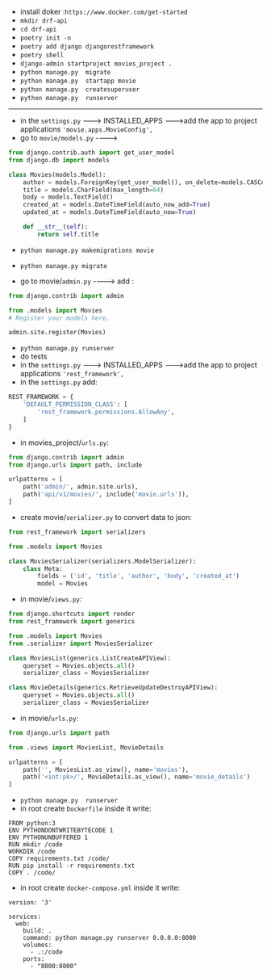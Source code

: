 - install doker :`https://www.docker.com/get-started`
- `mkdir drf-api`
- `cd drf-api`
- `poetry init -n`
- `poetry add django djangorestframework`
- `poetry shell`
- `django-admin startproject movies_project .`
- `python manage.py  migrate`
- `python manage.py  startapp movie`
- `python manage.py  createsuperuser`
- `python manage.py  runserver`
______________________________________________
- in the `settings.py` ---> INSTALLED_APPS --->add the app to project applications `'movie.apps.MovieConfig',`
- go to `movie/models.py` ----> 
```python
from django.contrib.auth import get_user_model
from django.db import models

class Movies(models.Model):
    author = models.ForeignKey(get_user_model(), on_delete=models.CASCADE)
    title = models.CharField(max_length=64)
    body = models.TextField()
    created_at = models.DateTimeField(auto_now_add=True)
    updated_at = models.DateTimeField(auto_now=True)

    def __str__(self):
        return self.title

```
- `python manage.py makemigrations movie`
- `python manage.py migrate`

- go to  movie/`admin.py` ----> add :
```python
from django.contrib import admin

from .models import Movies
# Register your models here.

admin.site.register(Movies)

```
- `python manage.py runserver`
- do tests
- in the `settings.py` ---> INSTALLED_APPS --->add the app to project applications `'rest_framework',`
- in the `settings.py` add:
```python
REST_FRAMEWORK = {
    'DEFAULT_PERMISSION_CLASS': [
        'rest_framework.permissions.AllowAny',
    ]
}
```
- in movies_project/`urls.py`:
```python
from django.contrib import admin
from django.urls import path, include

urlpatterns = [
    path('admin/', admin.site.urls),
    path('api/v1/movies/', include('movie.urls')),
]

```

- create movie/`serializer.py` to convert data to json:
```python
from rest_framework import serializers

from .models import Movies

class MoviesSerializer(serializers.ModelSerializer):
    class Meta:
        fields = ('id', 'title', 'author', 'body', 'created_at')
        model = Movies

```
- in movie/`views.py`:
```python 
from django.shortcuts import render
from rest_framework import generics

from .models import Movies
from .serializer import MoviesSerializer

class MoviesList(generics.ListCreateAPIView):
    queryset = Movies.objects.all()
    serializer_class = MoviesSerializer

class MovieDetails(generics.RetrieveUpdateDestroyAPIView):
    queryset = Movies.objects.all()
    serializer_class = MoviesSerializer
```
- in movie/`urls.py`:
```python
from django.urls import path

from .views import MoviesList, MovieDetails

urlpatterns = [
    path('', MoviesList.as_view(), name='movies'),
    path('<int:pk>/', MovieDetails.as_view(), name='movie_details') 
]

```
- `python manage.py  runserver`
- in root create `Dockerfile` inside it write:
```
FROM python:3
ENV PYTHONDONTWRITEBYTECODE 1
ENV PYTHONUNBUFFERED 1
RUN mkdir /code
WORKDIR /code
COPY requirements.txt /code/
RUN pip install -r requirements.txt
COPY . /code/
```
- in root create `docker-compose.yml` inside it write:
```
version: '3'

services:
  web:
    build: .
    command: python manage.py runserver 0.0.0.0:8000
    volumes:
      - .:/code
    ports:
      - "8000:8000"

```

